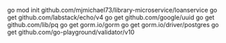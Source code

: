 go mod init github.com/mjmichael73/library-microservice/loanservice
go get github.com/labstack/echo/v4
go get github.com/google/uuid
go get github.com/lib/pq
go get gorm.io/gorm
go get gorm.io/driver/postgres
go get github.com/go-playground/validator/v10